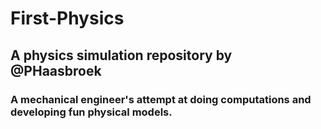 # First-Physics 
## A physics simulation repository by @PHaasbroek
### A mechanical engineer's attempt at doing computations and developing fun physical models. 

